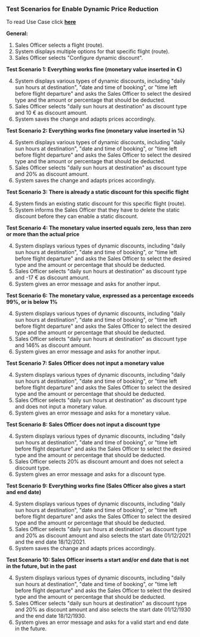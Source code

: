 ### **Test Scenarios for Enable Dynamic Price Reduction**

To read Use Case click [**here**]( ../../UseCasesSalesOfficer.md )

**General:**

1. Sales Officer selects a flight (route).
2. System displays multiple options for that specific flight (route).
3. Sales Officer selects "Configure dynamic discount".


**Test Scenario 1: Everything works fine (monetary value inserted in €)**

4. System displays various types of dynamic discounts, including "daily sun hours at destination", "date and time of booking", or "time left before flight departure" and asks the Sales Officer to select the desired type and the amount or percentage that should be deducted.
5. Sales Officer selects "daily sun hours at destination" as discount type and 10 € as discount amount.
6. System saves the change and adapts prices accordingly.


**Test Scenario 2: Everything works fine (monetary value inserted in %)**

4. System displays various types of dynamic discounts, including "daily sun hours at destination", "date and time of booking", or "time left before flight departure" and asks the Sales Officer to select the desired type and the amount or percentage that should be deducted.
5. Sales Officer selects "daily sun hours at destination" as discount type and 20% as discount amount.
6. System saves the change and adapts prices accordingly.


**Test Scenario 3: There is already a static discount for this specific flight**

4. System finds an existing static discount for this specific flight (route).
5. System informs the Sales Officer that they have to delete the static discount before they can enable a static discount.


**Test Scenario 4: The monetary value inserted equals zero, less than zero or more than the actual price**

4. System displays various types of dynamic discounts, including "daily sun hours at destination", "date and time of booking", or "time left before flight departure" and asks the Sales Officer to select the desired type and the amount or percentage that should be deducted.
5. Sales Officer selects "daily sun hours at destination" as discount type and -17 € as discount amount.
6. System gives an error message and asks for another input.


**Test Scenario 6: The monetary value, expressed as a percentage exceeds 99%, or is below 1%**

4. System displays various types of dynamic discounts, including "daily sun hours at destination", "date and time of booking", or "time left before flight departure" and asks the Sales Officer to select the desired type and the amount or percentage that should be deducted.
5. Sales Officer selects "daily sun hours at destination" as discount type and 146% as discount amount.
6. System gives an error message and asks for another input.


**Test Scenario 7: Sales Officer does not input a monetary value**

4. System displays various types of dynamic discounts, including "daily sun hours at destination", "date and time of booking", or "time left before flight departure" and asks the Sales Officer to select the desired type and the amount or percentage that should be deducted.
5. Sales Officer selects "daily sun hours at destination" as discount type and does not input a monetary value.
6. System gives an error message and asks for a monetary value.


**Test Scenario 8: Sales Officer does not input a discount type**

4. System displays various types of dynamic discounts, including "daily sun hours at destination", "date and time of booking", or "time left before flight departure" and asks the Sales Officer to select the desired type and the amount or percentage that should be deducted.
5. Sales Officer selects 20% as discount amount and does not select a discount type.
6. System gives an error message and asks for a discount type.


**Test Scenario 9: Everything works fine (Sales Officer also gives a start and end date)**

4. System displays various types of dynamic discounts, including "daily sun hours at destination", "date and time of booking", or "time left before flight departure" and asks the Sales Officer to select the desired type and the amount or percentage that should be deducted.
5. Sales Officer selects "daily sun hours at destination" as discount type and 20% as discount amount and also selects the start date 01/12/2021 and the end date 18/12/2021.
6. System saves the change and adapts prices accordingly.


**Test Scenario 10: Sales Officer inserts a start and/or end date that is not in the future, but in the past**

4. System displays various types of dynamic discounts, including "daily sun hours at destination", "date and time of booking", or "time left before flight departure" and asks the Sales Officer to select the desired type and the amount or percentage that should be deducted.
5. Sales Officer selects "daily sun hours at destination" as discount type and 20% as discount amount and also selects the start date 01/12/1930 and the end date 18/12/1930.
6. System gives an error message and asks for a valid start and end date in the future.




